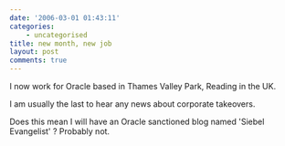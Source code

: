 ```yaml
---
date: '2006-03-01 01:43:11'
categories:
    - uncategorised
title: new month, new job
layout: post
comments: true
---
```

I now work for Oracle based in Thames Valley Park, Reading in the UK.

I am usually the last to hear any news about corporate takeovers.

Does this mean I will have an Oracle sanctioned blog named 'Siebel
Evangelist' ? Probably not.
